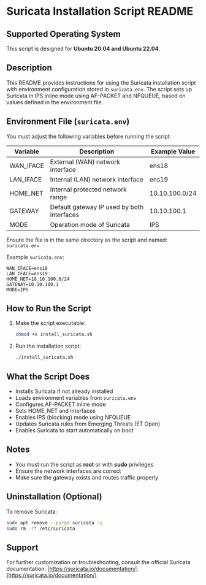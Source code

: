 # Suricata Installation Script README

## Supported Operating System

This script is designed for **Ubuntu 20.04 and Ubuntu 22.04**.

## Description

This README provides instructions for using the Suricata installation script with environment configuration stored in `suricata.env`. The script sets up Suricata in IPS inline mode using AF-PACKET and NFQUEUE, based on values defined in the environment file.

## Environment File (`suricata.env`)

You must adjust the following variables before running the script:

| Variable  | Description                                | Example Value  |
| --------- | ------------------------------------------ | -------------- |
| WAN_IFACE | External (WAN) network interface           | ens18          |
| LAN_IFACE | Internal (LAN) network interface           | ens19          |
| HOME_NET  | Internal protected network range           | 10.10.100.0/24 |
| GATEWAY   | Default gateway IP used by both interfaces | 10.10.100.1    |
| MODE      | Operation mode of Suricata                 | IPS            |

Ensure the file is in the same directory as the script and named: `suricata.env`

Example `suricata.env`:

```
WAN_IFACE=ens18
LAN_IFACE=ens19
HOME_NET=10.10.100.0/24
GATEWAY=10.10.100.1
MODE=IPS
```

## How to Run the Script

1. Make the script executable:

   ```bash
   chmod +x install_suricata.sh
   ```

2. Run the installation script:

   ```bash
   ./install_suricata.sh
   ```

## What the Script Does

* Installs Suricata if not already installed
* Loads environment variables from `suricata.env`
* Configures AF-PACKET inline mode
* Sets HOME_NET and interfaces
* Enables IPS (blocking) mode using NFQUEUE
* Updates Suricata rules from Emerging Threats (ET Open)
* Enables Suricata to start automatically on boot

## Notes

* You must run the script as **root** or with **sudo** privileges
* Ensure the network interfaces are correct
* Make sure the gateway exists and routes traffic properly

## Uninstallation (Optional)

To remove Suricata:

```bash
sudo apt remove --purge suricata -y
sudo rm -rf /etc/suricata
```

## Support

For further customization or troubleshooting, consult the official Suricata documentation: [https://suricata.io/documentation/](https://suricata.io/documentation/)
